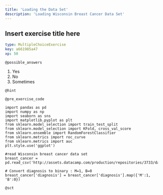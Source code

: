 ```yaml
---
title: 'Loading the Data Set'
description: 'Loading Wisconsin Breast Cancer Data Set'
---
```


## Insert exercise title here

```yaml
type: MultipleChoiceExercise
key: a661985a47
xp: 50
```



`@possible_answers`
1. Yes
2. No
3. Sometimes

`@hint`


`@pre_exercise_code`
```{python}
import pandas as pd
import numpy as np
import seaborn as sns
import matplotlib.pyplot as plt
from sklearn.model_selection import train_test_split 
from sklearn.model_selection import KFold, cross_val_score 
from sklearn.ensemble import RandomForestClassifier 
from sklearn.metrics import roc_curve
from sklearn.metrics import auc
plt.style.use('ggplot')

#read Wisconsin breast cancer data set
breast_cancer = pd.read_csv('http://assets.datacamp.com/production/repositories/3733/datasets/0eb6987cb9633e4d6aa6cfd11e00993d2387caa4/data.csv')

# Convert diagnosis to binary : M=1, B=0
breast_cancer['diagnosis'] = breast_cancer['diagnosis'].map({'M':1, 'B':0})
```

`@sct`
```{python}

```
